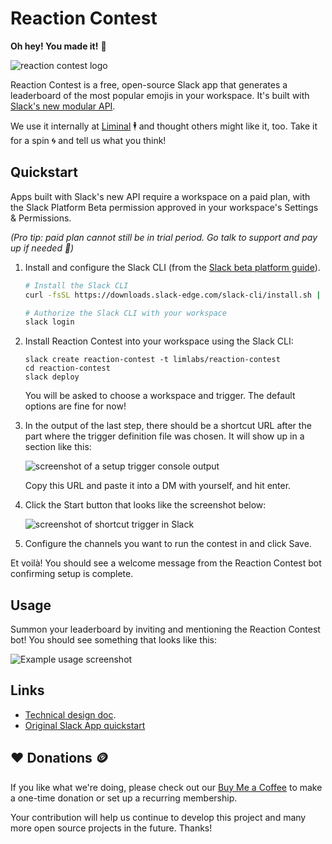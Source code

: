 # Reaction Contest

**Oh hey! You made it!** 🎉

![reaction contest logo](./assets/logo.png)

Reaction Contest is a free, open-source Slack app that generates a leaderboard
of the most popular emojis in your workspace. It's built with
[Slack's new modular API](https://api.slack.com/future).

We use it internally at [Liminal](https://www.buymeacoffee.com/limlabs) 🕴️ and
thought others might like it, too. Take it for a spin 🌀 and tell us what you
think!

## Quickstart

Apps built with Slack's new API require a workspace on a paid plan, with the
Slack Platform Beta permission approved in your workspace's Settings &
Permissions.

_(Pro tip: paid plan cannot still be in trial period. Go talk to support and pay
up if needed 💸)_

1. Install and configure the Slack CLI (from the
   [Slack beta platform guide](https://api.slack.com/future/quickstart)).

   ```bash
   # Install the Slack CLI
   curl -fsSL https://downloads.slack-edge.com/slack-cli/install.sh | bash

   # Authorize the Slack CLI with your workspace
   slack login
   ```

2. Install Reaction Contest into your workspace using the Slack CLI:

   ```
   slack create reaction-contest -t limlabs/reaction-contest
   cd reaction-contest
   slack deploy
   ```

   You will be asked to choose a workspace and trigger. The default options are
   fine for now!

3. In the output of the last step, there should be a shortcut URL after the part
   where the trigger definition file was chosen. It will show up in a section
   like this:

   ![screenshot of a setup trigger console output](./assets/setup_trigger_shortcut_screenshot.png)

   Copy this URL and paste it into a DM with yourself, and hit enter.

4. Click the Start button that looks like the screenshot below:

   ![screenshot of shortcut trigger in Slack](./assets/setup_shortcut_slack_screenshot.png)

5. Configure the channels you want to run the contest in and click Save.

Et voilà! You should see a welcome message from the Reaction Contest bot
confirming setup is complete.

## Usage

Summon your leaderboard by inviting and mentioning the Reaction Contest bot! You
should see something that looks like this:

![Example usage screenshot](./assets/example_usage_screenshot.png)

## Links

- [Technical design doc](/docs/hld.md).
- [Original Slack App quickstart](docs/slack.md)

## ❤️ Donations 🪙

If you like what we're doing, please check out our
[Buy Me a Coffee](https://www.buymeacoffee.com/limlabs) to make a one-time
donation or set up a recurring membership.

Your contribution will help us continue to develop this project and many more
open source projects in the future. Thanks!
